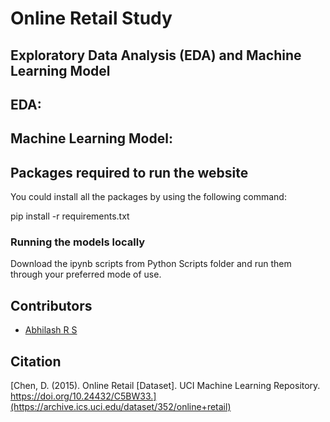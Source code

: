 # Online Retail Study 

## Exploratory Data Analysis (EDA) and Machine Learning Model

## EDA:

## Machine Learning Model:



## Packages required to run the website


You could install all the packages by using the following command:

pip install -r requirements.txt

### Running the models locally

Download the ipynb scripts from Python Scripts folder and run them through your preferred mode of use.

## Contributors

* [Abhilash R S](https://github.com/A6h9lash)
  
## Citation

[Chen, D. (2015). Online Retail [Dataset]. UCI Machine Learning Repository. https://doi.org/10.24432/C5BW33.](https://archive.ics.uci.edu/dataset/352/online+retail)
